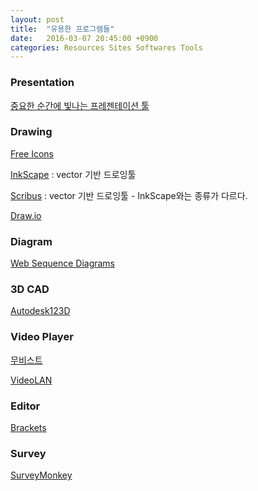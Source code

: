 ```yaml
---
layout: post
title:  "유용한 프로그램들"
date:   2016-03-07 20:45:00 +0900
categories: Resources Sites Softwares Tools
---
```



### Presentation

[중요한 순간에 빛나는 프레젠테이션 툴](https://prezi.com)


### Drawing

[Free Icons](https://icons8.com/c/flat-color-icons)

[InkScape](https://inkscape.org/) : vector 기반 드로잉툴

[Scribus](http://wiki.scribus.net/canvas/Download) : vector 기반 드로잉툴 - InkScape와는 종류가 다르다.

[Draw.io](https://www.draw.io)


### Diagram

[Web Sequence Diagrams](https://www.websequencediagrams.com)


### 3D CAD

[Autodesk123D](http://www.123dapp.com)


### Video Player

[무비스트](http://cocoable.tistory.com)

[VideoLAN](http://www.videolan.org/vlc/)


### Editor

[Brackets](http://brackets.io)


### Survey

[SurveyMonkey](https://ko.surveymonkey.com)
